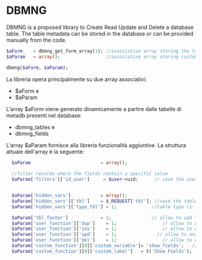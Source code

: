DBMNG
=====

DBMNG is a proposed library to Create Read Update and Delete a database table. The table metadata can be stored 
in the database or can be provided manually from the code.

``` php
$aForm    = dbmng_get_form_array(1); //associative array storing the table metadata
$aParam   = array();                 //associative array storing custom parameters (if needed)

dbmng($aForm, $aParam);
``` 


La libreria opera principalmente su due array associativi: 
* $aForm e 
* $aParam

L'array $aForm viene generato dinamicamente a partire dalle tabelle di metadb presenti nel database: 
* dbmng_tables e 
* dbmng_fields

L'array $aParam fornisce alla libreria funzionalità aggiuntive. La struttura attuale dell'array è la seguente:

``` php
  $aParam                          = array();
  
  //filter records where the fields contain a specific value
  $aParam['filters']['id_user']     = $user->uid;      // save the user id


  $aParam['hidden_vars']           = array();
  $aParam['hidden_vars']['tbl']	   = $_REQUEST['tbl']; //save the table id
  $aParam['hidden_vars']['type_tbl'] = 1;             //table type (1: content table; 2: system table)

  $aParam['tbl_footer']            = 1;               // allow to add filtering
  $aParam['user_function']['dup']	 = 1;	              // allow to enabled=1 or disabled=0 the duplication function
  $aParam['user_function']['ins']	 = 1;	              // allow to enabled=1 or disabled=0 the insert function
  $aParam['user_function']['upd']	 = 1;               // allow to enabled=1 or disabled=0 the update function
  $aParam['user_function']['del']	 = 1;	              // allow to enabled=1 or disabled=0 the delate function
  $aParam['custom_function'][0]['custom_variable']= 'show_fields';   // allow to add the button show_fields
  $aParam['custom_function'][0]['custom_label']   = t('Show Fields');
```
